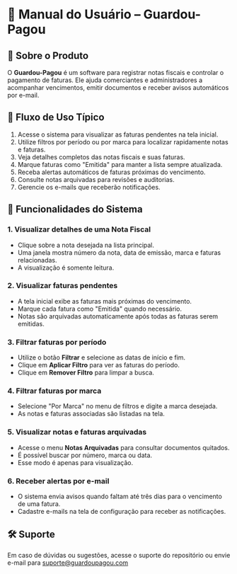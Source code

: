 # 📗 Manual do Usuário – Guardou-Pagou

## 💼 Sobre o Produto
O **Guardou-Pagou** é um software para registrar notas fiscais e controlar o pagamento de faturas. Ele ajuda comerciantes e administradores a acompanhar vencimentos, emitir documentos e receber avisos automáticos por e-mail.

## 🔄 Fluxo de Uso Típico
1. Acesse o sistema para visualizar as faturas pendentes na tela inicial.
2. Utilize filtros por período ou por marca para localizar rapidamente notas e faturas.
3. Veja detalhes completos das notas fiscais e suas faturas.
4. Marque faturas como "Emitida" para manter a lista sempre atualizada.
5. Receba alertas automáticos de faturas próximas do vencimento.
6. Consulte notas arquivadas para revisões e auditorias.
7. Gerencie os e-mails que receberão notificações.

## 🧩 Funcionalidades do Sistema
### 1. Visualizar detalhes de uma Nota Fiscal
- Clique sobre a nota desejada na lista principal.
- Uma janela mostra número da nota, data de emissão, marca e faturas relacionadas.
- A visualização é somente leitura.

### 2. Visualizar faturas pendentes
- A tela inicial exibe as faturas mais próximas do vencimento.
- Marque cada fatura como "Emitida" quando necessário.
- Notas são arquivadas automaticamente após todas as faturas serem emitidas.

### 3. Filtrar faturas por período
- Utilize o botão **Filtrar** e selecione as datas de início e fim.
- Clique em **Aplicar Filtro** para ver as faturas do período.
- Clique em **Remover Filtro** para limpar a busca.

### 4. Filtrar faturas por marca
- Selecione "Por Marca" no menu de filtros e digite a marca desejada.
- As notas e faturas associadas são listadas na tela.

### 5. Visualizar notas e faturas arquivadas
- Acesse o menu **Notas Arquivadas** para consultar documentos quitados.
- É possível buscar por número, marca ou data.
- Esse modo é apenas para visualização.

### 6. Receber alertas por e-mail
- O sistema envia avisos quando faltam até três dias para o vencimento de uma fatura.
- Cadastre e-mails na tela de configuração para receber as notificações.

## 🛠️ Suporte
Em caso de dúvidas ou sugestões, acesse o suporte do repositório ou envie e-mail para suporte@guardoupagou.com
